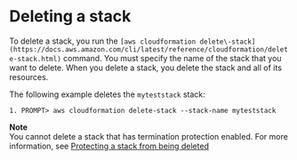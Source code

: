 # Deleting a stack<a name="using-cfn-cli-deleting-stack"></a>

To delete a stack, you run the `[aws cloudformation delete\-stack](https://docs.aws.amazon.com/cli/latest/reference/cloudformation/delete-stack.html)` command\. You must specify the name of the stack that you want to delete\. When you delete a stack, you delete the stack and all of its resources\.

The following example deletes the `myteststack` stack:

```
1. PROMPT> aws cloudformation delete-stack --stack-name myteststack
```

**Note**  
You cannot delete a stack that has termination protection enabled\. For more information, see [Protecting a stack from being deleted](using-cfn-protect-stacks.md)